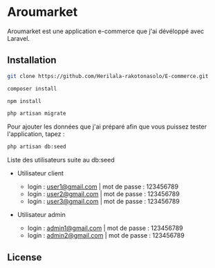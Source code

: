 # Aroumarket
Aroumarket est une application e-commerce que j'ai dévéloppé avec Laravel.

## Installation

```bash
git clone https://github.com/Herilala-rakotonasolo/E-commerce.git
```

```bash
composer install
```

```bash
npm install
```

```bash
php artisan migrate
```

Pour ajouter les données que j'ai préparé afin que vous puissez tester l'application, tapez :

```bash
php artisan db:seed
```

Liste des utilisateurs suite au db:seed

- Utilisateur client</li>
    - login : user1@gmail.com |  mot de passe : 123456789
    - login : user2@gmail.com |  mot de passe : 123456789
    - login : user3@gmail.com |  mot de passe : 123456789

- Utilisateur admin</li>
    - login : admin1@gmail.com |  mot de passe : 123456789
    - login : admin2@gmail.com |  mot de passe : 123456789

## License
